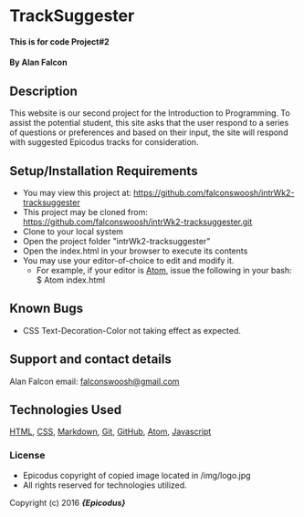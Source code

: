 # TrackSuggester

#### This is for code Project#2

#### By **Alan Falcon**

## Description

This website is our second project for the Introduction to Programming. To assist the potential student, this site asks that the user respond to a series of questions or preferences and based on their input, the site will respond with suggested Epicodus tracks for consideration.

## Setup/Installation Requirements

* You may view this project at: https://github.com/falconswoosh/intrWk2-tracksuggester
* This project may be cloned from:  https://github.com/falconswoosh/intrWk2-tracksuggester.git
* Clone to your local system
* Open the project folder "intrWk2-tracksuggester"
* Open the index.html in your browser to execute its contents
* You may use your editor-of-choice to edit and modify it.
    * For example, if your editor is [Atom](https://flight-manual.atom.io/getting-started/sections/installing-atom/), issue the following in your bash:
    $ Atom index.html


## Known Bugs

* CSS Text-Decoration-Color not taking effect as expected.

## Support and contact details

Alan Falcon email: [falconswoosh@gmail.com](falconswoosh@gmail.com)

## Technologies Used

[HTML](http://htmlreference.io/), [CSS](http://ref.openweb.io/CSS/), [Markdown](https://en.wikipedia.org/wiki/Markdown), [Git](https://gist.github.com/derhuerst/1b15ff4652a867391f03), [GitHub](https://github.com/), [Atom](http://flight-manual.atom.io/getting-started/sections/why-atom/), [Javascript](https://github.com/falconswoosh/intrWk2-tracksuggester)

### License
* Epicodus copyright of copied image located in /img/logo.jpg
* All rights reserved for technologies utilized.

Copyright (c) 2016 **_{Epicodus}_**
